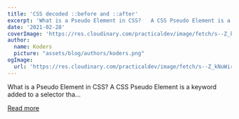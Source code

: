 ```yaml
---
title: 'CSS decoded ::before and ::after'
excerpt: 'What is a Pseudo Element in CSS?   A CSS Pseudo Element is a keyword added to a selector tha...'
date: '2021-02-28'
coverImage: 'https://res.cloudinary.com/practicaldev/image/fetch/s--Z_kNuWir--/c_imagga_scale,f_auto,fl_progressive,h_420,q_auto,w_1000/https://dev-to-uploads.s3.amazonaws.com/uploads/articles/5vdb3hiz53ke6t57unls.png'
author:
  name: Koders
  picture: "assets/blog/authors/koders.png"
ogImage:
  url: 'https://res.cloudinary.com/practicaldev/image/fetch/s--Z_kNuWir--/c_imagga_scale,f_auto,fl_progressive,h_420,q_auto,w_1000/https://dev-to-uploads.s3.amazonaws.com/uploads/articles/5vdb3hiz53ke6t57unls.png'
---
```


What is a Pseudo Element in CSS?   A CSS Pseudo Element is a keyword added to a selector tha...

[Read more](https://dev.to/ruppysuppy/css-decoded-before-and-after-1o56)
